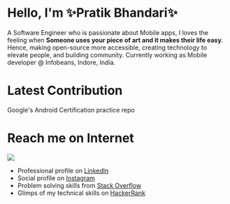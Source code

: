 # Hello, I'm ✨Pratik Bhandari✨

A Software Engineer who is passionate about Mobile apps, I loves the feeling when **Someone uses your piece of art and it makes their life easy**.
Hence, making open-source more accessible, creating technology to elevate people, and building community.
Currently working as Mobile developer @ Infobeans, Indore, India.

# Latest Contribution 

Google's Android Certification practice repo

# Reach me on Internet

![](https://komarev.com/ghpvc/?username=prateekbhandarii&color=green&style=flat&label=Github+Views)

- Professional profile on <a href="https://www.linkedin.com/in/prateek-bhandari/">LinkedIn</a>
- Social profile on <a href="https://www.instagram.com/prateekbhandari_/">Instagram</a>
- Problem solving skills from <a href="https://stackoverflow.com/users/10097879/prateek-bhandari">Stack Overflow</a>
- Glimps of my technical skills on <a href="https://www.hackerrank.com/prateek_9770">HackerRank</a>
